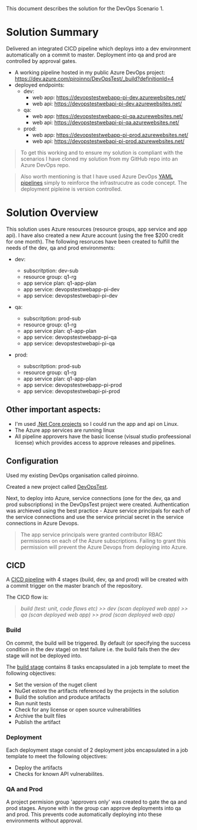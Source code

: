 This document describes the solution for the DevOps Scenario 1.


# Solution Summary
Delivered an integrated CICD pipeline which deploys into a dev environment automatically on a commit to master. Deployment into qa and prod are controlled by approval gates.
- A working pipeline hosted in my public Azure DevOps project: https://dev.azure.com/piroinno/DevOpsTest/_build?definitionId=4
- deployed endpoints:
  - dev:
    - web app: https://devopstestwebapp-pi-dev.azurewebsites.net/
    - web api: https://devopstestwebapi-pi-dev.azurewebsites.net/
  - qa:
    - web app: https://devopstestwebapp-pi-qa.azurewebsites.net/
    - web api: https://devopstestwebapi-pi-qa.azurewebsites.net/
  - prod:
    - web app: https://devopstestwebapp-pi-prod.azurewebsites.net/
    - web api: https://devopstestwebapi-pi-prod.azurewebsites.net/

> To get this working and to ensure my solution is compliant with the scenarios I have cloned my solution from my GitHub repo into an Azure DevOps repo.

> Also worth mentioning is that I have used Azure DevOps [YAML pipelines](https://docs.microsoft.com/en-us/azure/devops/pipelines/get-started/what-is-azure-pipelines?view=azure-devops) simply to reinforce the infrastrucutre as code concept. The deployment pipleine is version controlled.
# Solution Overview

This solution uses Azure resources (resource groups, app service and app api). I have also created a new Azure account (using the free $200 credit for one month).
The following resoruces have been created to fulfill the needs of the dev, qa and prod environments:

- dev:
  - subscritption: dev-sub
  - resource group: q1-rg
  - app service plan: q1-app-plan
  - app service: devopstestwebapp-pi-dev
  - app service: devopstestwebapi-pi-dev

- qa:
  - subscritption: prod-sub
  - resource group: q1-rg
  - app service plan: q1-app-plan
  - app service: devopstestwebapp-pi-qa
  - app service: devopstestwebapi-pi-qa

- prod:
  - subscritption: prod-sub
  - resource group: q1-rg
  - app service plan: q1-app-plan
  - app service: devopstestwebapp-pi-prod
  - app service: devopstestwebapi-pi-prod


## Other important aspects:

- I'm used [.Net Core projects](app/DevOpsTest/DevOpsTest.sln) so I could run the app and api on Linux.
- The Azure app services are running linux
- All pipeline approvers have the basic license (visual studio profeessional license) which provides access to approve releases and pipelines.


## Configuration
Used my existing DevOps organisation called piroinno.

Created a new project called [DevOpsTest](https://dev.azure.com/piroinno/DevOpsTest).

Next, to deploy into Azure, service connections (one for the dev, qa and prod subscriptions) in the DevOpsTest project were created. Authentication was archieved using the best practice - Azure service principals for each of the service connections and use the service princial secret in the service connections in Azure Devops.

> The app service principals were granted contributor RBAC permissions on each of the Azure subscriptions. Failing to grant this permission will prevent the Azure Devops from deploying into Azure.

## CICD
A [CICD pipeline](azdo/azure-pieplines.yml) with 4 stages (build, dev, qa and prod) will be created with a commit trigger on the master branch of the repository.

The CICD flow is: 
>_build (test: unit, code flaws etc) >> dev (scan deployed web app) >> qa (scan deployed web app) >> prod (scan deployed web app)_

### Build
On commit, the build will be triggered. By default (or specifying the success condition in the dev stage) on test failure i.e. the build fails then the dev stage will not be deployed into.

The [build stage](azdo/templates/job-build.yml) contains 8 tasks encapsulated in a job template to meet the following objectives:

- Set the version of the nuget client
- NuGet estore the artifacts referenced by the projects in the solution
- Build the solution and produce artifacts
- Run nunit tests
- Check for any license or open source vulnerabilities
- Archive the built files
- Publish the artifact

### Deployment
Each deployment stage consist of 2 deployment jobs encapsulated in a job template to meet the following objectives:

- Deploy the artifacts
- Checks for known API vulnerabilites.

### QA and Prod
A project permision group 'approvers only' was created to gate the qa and prod stages. Anyone with in the group can approve deployments into qa and prod. This prevents code automatically deploying into these environments without approval.